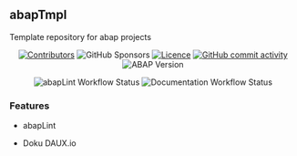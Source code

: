 <div id="top"></div>

## abapTmpl
Template repository for abap projects

<p align="center">
    <a href="https://github.com/abapTools/abapTmpl/contributors" alt="Contributors">
        <img alt="Contributors" src="https://img.shields.io/github/contributors/abapTools/abapTmpl"></a>
		<img alt="GitHub Sponsors" src="https://img.shields.io/github/sponsors/abapTools">
	<a href="https://github.com/abapTools/abapTmpl/blob/master/LICENSE" alt="Licence">
		<img alt="Licence" src="https://img.shields.io/github/license/abapTools/abapTmpl?label=MIT"></a>
	<a href="https://github.com/abapTools/abapTmpl/pulse" alt="Activity">
		<img alt="GitHub commit activity" src="https://img.shields.io/github/commit-activity/m/abapTools/abapTmpl"></a>
		<img alt="ABAP Version" src="https://img.shields.io/badge/ABAP%20-7.50-brightgreen">		
</p>		
<p align="center">
	<img alt="abapLint Workflow Status" src="https://img.shields.io/github/workflow/status/abapTools/abapTmpl/abaplint?label=abaplint">
	<img alt="Documentation Workflow Status" src="https://img.shields.io/github/workflow/status/abapTools/abapTmpl/Documentation?label=Documentation">
</p>


### Features

- abapLint

- Doku DAUX.io

